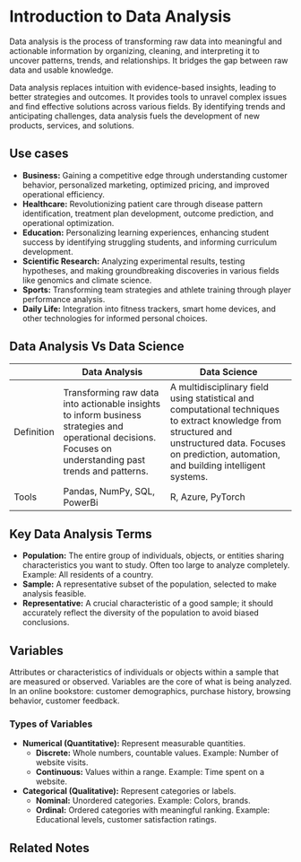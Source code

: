 # Introduction to Data Analysis

Data analysis is the process of transforming raw data into meaningful and actionable information by organizing, cleaning, and interpreting it to uncover patterns, trends, and relationships.  It bridges the gap between raw data and usable knowledge.

Data analysis replaces intuition with evidence-based insights, leading to better strategies and outcomes. It provides tools to unravel complex issues and find effective solutions across various fields. By identifying trends and anticipating challenges, data analysis fuels the development of new products, services, and solutions.

## Use cases

* **Business:** Gaining a competitive edge through understanding customer behavior, personalized marketing, optimized pricing, and improved operational efficiency.
* **Healthcare:** Revolutionizing patient care through disease pattern identification, treatment plan development, outcome prediction, and operational optimization.
* **Education:** Personalizing learning experiences, enhancing student success by identifying struggling students, and informing curriculum development.
* **Scientific Research:** Analyzing experimental results, testing hypotheses, and making groundbreaking discoveries in various fields like genomics and climate science.
* **Sports:** Transforming team strategies and athlete training through player performance analysis.
* **Daily Life:**  Integration into fitness trackers, smart home devices, and other technologies for informed personal choices.

## Data Analysis Vs Data Science 

|            | Data Analysis                                                                                                                                              | Data Science                                                                                                                                                                                              |
| ---------- | ---------------------------------------------------------------------------------------------------------------------------------------------------------- | --------------------------------------------------------------------------------------------------------------------------------------------------------------------------------------------------------- |
| Definition | Transforming raw data into actionable insights to inform business strategies and operational decisions. Focuses on understanding past trends and patterns. | A multidisciplinary field using statistical and computational techniques to extract knowledge from structured and unstructured data. Focuses on prediction, automation, and building intelligent systems. |
| Tools      | Pandas, NumPy, SQL, PowerBi                                                                                                                                | R, Azure, PyTorch                                                                                                                                                                                         |
## Key Data Analysis Terms

* **Population:** The entire group of individuals, objects, or entities sharing characteristics you want to study. Often too large to analyze completely.  Example: All residents of a country.
* **Sample:** A representative subset of the population, selected to make analysis feasible. 
* **Representative:** A crucial characteristic of a good sample; it should accurately reflect the diversity of the population to avoid biased conclusions.
## Variables
Attributes or characteristics of individuals or objects within a sample that are measured or observed.  Variables are the core of what is being analyzed. In an online bookstore: customer demographics, purchase history, browsing behavior, customer feedback.

### Types of Variables

* **Numerical (Quantitative):** Represent measurable quantities.
    * **Discrete:** Whole numbers, countable values.  Example: Number of website visits.
    * **Continuous:**  Values within a range. Example: Time spent on a website.
* **Categorical (Qualitative):**  Represent categories or labels.
    * **Nominal:** Unordered categories. Example: Colors, brands.
    * **Ordinal:** Ordered categories with meaningful ranking.  Example: Educational levels, customer satisfaction ratings.


## Related Notes